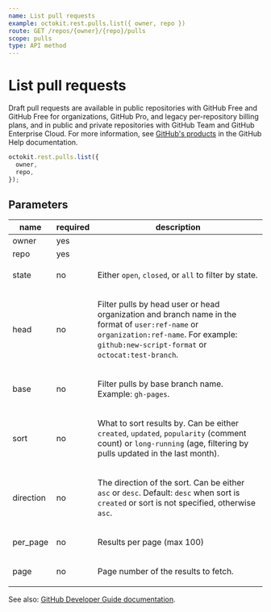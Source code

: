```yaml
---
name: List pull requests
example: octokit.rest.pulls.list({ owner, repo })
route: GET /repos/{owner}/{repo}/pulls
scope: pulls
type: API method
---
```


# List pull requests

Draft pull requests are available in public repositories with GitHub Free and GitHub Free for organizations, GitHub Pro, and legacy per-repository billing plans, and in public and private repositories with GitHub Team and GitHub Enterprise Cloud. For more information, see [GitHub's products](https://help.github.com/github/getting-started-with-github/githubs-products) in the GitHub Help documentation.

```js
octokit.rest.pulls.list({
  owner,
  repo,
});
```

## Parameters

<table>
  <thead>
    <tr>
      <th>name</th>
      <th>required</th>
      <th>description</th>
    </tr>
  </thead>
  <tbody>
    <tr><td>owner</td><td>yes</td><td>

</td></tr>
<tr><td>repo</td><td>yes</td><td>

</td></tr>
<tr><td>state</td><td>no</td><td>

Either `open`, `closed`, or `all` to filter by state.

</td></tr>
<tr><td>head</td><td>no</td><td>

Filter pulls by head user or head organization and branch name in the format of `user:ref-name` or `organization:ref-name`. For example: `github:new-script-format` or `octocat:test-branch`.

</td></tr>
<tr><td>base</td><td>no</td><td>

Filter pulls by base branch name. Example: `gh-pages`.

</td></tr>
<tr><td>sort</td><td>no</td><td>

What to sort results by. Can be either `created`, `updated`, `popularity` (comment count) or `long-running` (age, filtering by pulls updated in the last month).

</td></tr>
<tr><td>direction</td><td>no</td><td>

The direction of the sort. Can be either `asc` or `desc`. Default: `desc` when sort is `created` or sort is not specified, otherwise `asc`.

</td></tr>
<tr><td>per_page</td><td>no</td><td>

Results per page (max 100)

</td></tr>
<tr><td>page</td><td>no</td><td>

Page number of the results to fetch.

</td></tr>
  </tbody>
</table>

See also: [GitHub Developer Guide documentation](https://docs.github.com/rest/reference/pulls#list-pull-requests).
